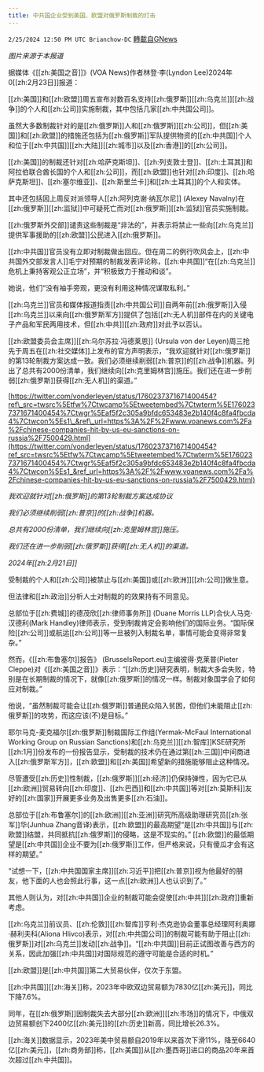```yaml
---
title: 中共国企业受到美国、欧盟对俄罗斯制裁的打击
---
```

`2/25/2024 12:50 PM UTC Brianchow-DC` [轉載自GNews](https://gnews.org/articles/2339773)

*图片来源于本报道*

据媒体《[[zh:美国之音]]》(VOA News)作者林登·李(Lyndon Lee)2024年0[[zh:2月23日]]报道：

[[zh:美国]]和[[zh:欧盟]]周五宣布对数百名支持[[zh:俄罗斯]][[zh:乌克兰]][[zh:战争]]的个人和[[zh:公司]]实施制裁，其中包括几家[[zh:中共国公司]]。

虽然大多数制裁针对的是[[zh:俄罗斯]]人和[[zh:俄罗斯]][[zh:公司]]，但[[zh:美国]]和[[zh:欧盟]]的措施还包括为[[zh:俄罗斯]]军队提供物资的[[zh:中共国]]个人和位于[[zh:中共国]][[zh:大陆]][[zh:城市]]以及[[zh:香港]]的[[zh:公司]]。

[[zh:美国]]的制裁还针对[[zh:哈萨克斯坦]]、[[zh:列支敦士登]]、[[zh:土耳其]]和阿拉伯联合酋长国的个人和[[zh:公司]]，而[[zh:欧盟]]也针对[[zh:印度]]、[[zh:哈萨克斯坦]]、[[zh:塞尔维亚]]、[[zh:斯里兰卡]]和[[zh:土耳其]]的个人和实体。

其中还包括因上周反对派领导人[[zh:阿列克谢·纳瓦尔尼]] (Alexey Navalny)在[[zh:俄罗斯]][[zh:监狱]]中可疑死亡而对[[zh:俄罗斯]][[zh:监狱]]官员实施制裁。

[[zh:俄罗斯外交部]]谴责这些制裁是“非法的”，并表示将禁止一些向[[zh:乌克兰]]提供军事援助的[[zh:欧盟]]公民进入[[zh:俄罗斯]]。

[[zh:中共国]]官员没有立即对制裁做出回应。但在周二的例行吹风会上，[[zh:中共国外交部发言人]]毛宁对预期的制裁发表评论称，[[zh:中共国]]“在[[zh:乌克兰]]危机上秉持客观公正立场”，并“积极致力于推动和谈”。

她说，他们“没有袖手旁观，更没有利用这种情况谋取私利。”

[[zh:乌克兰]]官员和媒体报道指责[[zh:中共国公司]]自两年前[[zh:俄罗斯]]入侵[[zh:乌克兰]]以来向[[zh:俄罗斯军方]]提供了包括[[zh:无人机]]部件在内的关键电子产品和军民两用技术，但[[zh:中共]][[zh:政府]]对此予以否认。

[[zh:欧盟委员会主席]][[zh:乌尔苏拉·冯德莱恩]] (Ursula von der Leyen)周三抢先于周五在[[zh:社交媒体]]上发布的官方声明表示，“我欢迎就针对[[zh:俄罗斯]]的第13轮制裁方案达成一致。我们必须继续削弱[[zh:普京]]的[[zh:战争]]机器。列出了总共有2000份清单，我们继续向[[zh:克里姆林宫]]施压。我们还在进一步削弱[[zh:俄罗斯]]获得[[zh:无人机]]的渠道。”

[https://twitter.com/vonderleyen/status/1760237371671400454?ref\_src=twsrc%5Etfw%7Ctwcamp%5Etweetembed%7Ctwterm%5E1760237371671400454%7Ctwgr%5Eaf5f2c305a9bfdc653483e2b140f4c8fa4fbcda4%7Ctwcon%5Es1\_&ref\_url=https%3A%2F%2Fwww.voanews.com%2Fa%2Fchinese-companies-hit-by-us-eu-sanctions-on-russia%2F7500429.html](https://twitter.com/vonderleyen/status/1760237371671400454?ref_src=twsrc%5Etfw%7Ctwcamp%5Etweetembed%7Ctwterm%5E1760237371671400454%7Ctwgr%5Eaf5f2c305a9bfdc653483e2b140f4c8fa4fbcda4%7Ctwcon%5Es1_&ref_url=https%3A%2F%2Fwww.voanews.com%2Fa%2Fchinese-companies-hit-by-us-eu-sanctions-on-russia%2F7500429.html)

_我欢迎就针对[[zh:俄罗斯]]的第13轮制裁方案达成协议_

_我们必须继续削弱[[zh:普京]]的[[zh:战争]]机器。_

_总共有2000份清单，我们继续向[[zh:克里姆林宫]]施压。_

_我们还在进一步削弱[[zh:俄罗斯]]获得[[zh:无人机]]的渠道。_

_2024年[[zh:2月21日]]_

受制裁的个人和[[zh:公司]]被禁止与[[zh:美国]]或[[zh:欧洲]][[zh:公司]]做生意。

但法律和[[zh:政治]]分析人士对制裁的的效果持有不同意见。

总部位于[[zh:费城]]的德茂欣[[zh:律师事务所]] (Duane Morris LLP)合伙人马克·汉德利(Mark Handley)律师表示，受到制裁肯定会影响他们的国际业务。“国际保险[[zh:公司]]或航运[[zh:公司]]等一旦被列入制裁名单，事情可能会变得非常复杂。”

然而，《[[zh:布鲁塞尔]]报告》 (BrusselsReport.eu)主编彼得·克莱普(Pieter Cleppe)对《[[zh:美国之音]]》表示：“[[zh:历史]]研究表明，制裁大多会失败，特别是在长期制裁的情况下，就像[[zh:俄罗斯]]的情况一样。制裁对象国学会了如何应对制裁。”

他说，“虽然制裁可能会让[[zh:俄罗斯]]普通民众陷入贫困，但他们未能阻止[[zh:俄罗斯]]的攻势，而这应该(不)是目标。”

耶尔马克\-麦克福尔[[zh:俄罗斯]]制裁国际工作组(Yermak-McFaul International Working Group on Russian Sanctions)和[[zh:乌克兰]][[zh:智库]]KSE研究所[[zh:1月]]份发布的一份报告显示，受制裁的技术仍在通过第[[zh:三国]]中间商进入[[zh:俄罗斯军方]]，[[zh:欧盟]]和[[zh:美国]]希望新的措施能够阻止这种情况。

尽管遭受[[zh:历史]]性制裁，[[zh:俄罗斯]][[zh:经济]]仍保持弹性，因为它已从[[zh:欧洲]]贸易转向[[zh:印度]]、[[zh:巴西]]和[[zh:中共国]]等对[[zh:莫斯科]]友好的[[zh:国家]]开展更多业务及出售更多[[zh:石油]]。

总部位于[[zh:布鲁塞尔]]的[[zh:欧洲]][[zh:亚洲]]研究所高级助理研究员[[zh:张军]]华(Junhua Zhang音译)表示，[[zh:欧盟]]的最高期望“是[[zh:中共国]]与[[zh:欧盟]]结盟，共同抵抗[[zh:俄罗斯]]的侵略，这是不现实的。” [[zh:欧盟]]的最低期望是[[zh:中共国]]企业不要为[[zh:俄罗斯]]工作，但严格来说，只有傻瓜才会有这样的期望。”

“试想一下，[[zh:中共国国家主席]][[zh:习近平]]把[[zh:普京]]视为他最好的朋友，他下面的人也会照此行事，这一点[[zh:欧洲]]人也认识到了。”

其他人则认为，对[[zh:中共国]]企业的制裁可能会促使[[zh:中共]][[zh:政府]]重新考虑。

[[zh:乌克兰]]前议员、[[zh:伦敦]][[zh:智库]]亨利·杰克逊协会董事总经理阿利奥娜·赫利夫科(Aliona Hlivco)表示，对[[zh:中共国公司]]的制裁可能有助于阻止[[zh:俄罗斯]]对[[zh:乌克兰]]发动[[zh:战争]]。“[[zh:中共国]]目前正试图改善与西方的关系，因此加强[[zh:中共国]]对国际规范的遵守可能是合适的时机。”

[[zh:欧盟]]是[[zh:中共国]]第二大贸易伙伴，仅次于东盟。

[[zh:中共国]][[zh:海关]]称，2023年中欧双边贸易额为7830亿[[zh:美元]]，同比下降7.6%。

同年，在[[zh:俄罗斯]]因制裁失去大部分[[zh:欧洲]][[zh:市场]]的情况下，中俄双边贸易额创下2400亿[[zh:美元]]的[[zh:历史]]新高，同比增长26.3%。

[[zh:海关]]数据显示，2023年美中贸易额自2019年以来首次下滑11%，降至6640亿[[zh:美元]]，[[zh:商务部]]称，[[zh:美国]]从[[zh:墨西哥]]进口的商品20年来首次超过[[zh:中共国]]。
